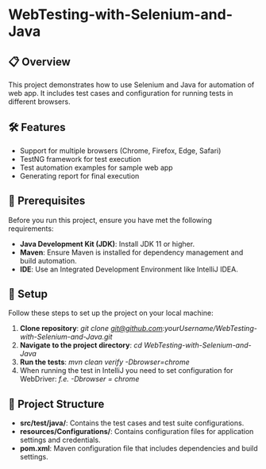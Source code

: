 # WebTesting-with-Selenium-and-Java

## 📋 Overview
This project demonstrates how to use Selenium and Java for automation of web app. It includes test cases and configuration for running tests in different browsers.

## 🛠️ Features
- Support for multiple browsers (Chrome, Firefox, Edge, Safari)
- TestNG framework for test execution
- Test automation examples for sample web app
- Generating report for final execution

## 🛑 Prerequisites
Before you run this project, ensure you have met the following requirements:
- **Java Development Kit (JDK)**: Install JDK 11 or higher.
- **Maven**: Ensure Maven is installed for dependency management and build automation.
- **IDE**: Use an Integrated Development Environment like IntelliJ IDEA.

## 🚀 Setup
Follow these steps to set up the project on your local machine:
1. **Clone repository**: *git clone git@github.com:yourUsername/WebTesting-with-Selenium-and-Java.git*
2. **Navigate to the project directory**: *cd WebTesting-with-Selenium-and-Java*
3. **Run the tests**: *mvn clean verify -Dbrowser=chrome*
4. When running the test in IntelliJ you need to set configuration for WebDriver: *f.e. -Dbrowser = chrome*

## 📂 Project Structure
- **src/test/java/**: Contains the test cases and test suite configurations.
- **resources/Configurations/**: Contains configuration files for application settings and credentials.
- **pom.xml**: Maven configuration file that includes dependencies and build settings.
